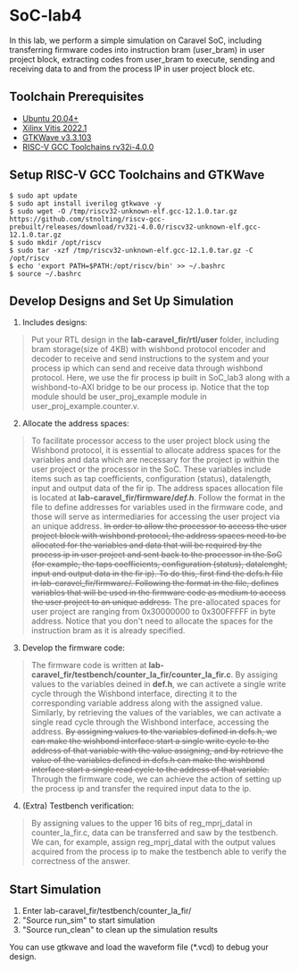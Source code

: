 # SoC-lab4
In this lab, we perform a simple simulation on Caravel SoC, including transferring firmware codes into instruction bram (user_bram) in user project block, extracting codes from user_bram to execute, sending and receiving data to and from the process IP in user project block etc.

## Toolchain Prerequisites
* [Ubuntu 20.04+](https://releases.ubuntu.com/focal/)
* [Xilinx Vitis 2022.1](https://www.xilinx.com/support/download/index.html/content/xilinx/en/downloadNav/vivado-design-tools/2022-1.html)
* [GTKWave v3.3.103](https://gtkwave.sourceforge.net/)
* [RISC-V GCC Toolchains rv32i-4.0.0](https://github.com/stnolting/riscv-gcc-prebuilt)

## Setup RISC-V GCC Toolchains and GTKWave
```shell
$ sudo apt update
$ sudo apt install iverilog gtkwave -y
$ sudo wget -O /tmp/riscv32-unknown-elf.gcc-12.1.0.tar.gz https://github.com/stnolting/riscv-gcc-prebuilt/releases/download/rv32i-4.0.0/riscv32-unknown-elf.gcc-12.1.0.tar.gz
$ sudo mkdir /opt/riscv
$ sudo tar -xzf /tmp/riscv32-unknown-elf.gcc-12.1.0.tar.gz -C /opt/riscv
$ echo 'export PATH=$PATH:/opt/riscv/bin' >> ~/.bashrc
$ source ~/.bashrc
```

## Develop Designs and Set Up Simulation
1. Includes designs:
> Put your RTL design in the **lab-caravel_fir/rtl/user** folder, including bram storage(size of 4KB) with wishbond protocol encoder and decoder to receive and send instructions to the system and your process ip which can send and receive data through wishbond protocol. Here, we use the fir process ip built in SoC_lab3 along with a wishbond-to-AXI bridge to be our process ip. Notice that the top module should be user_proj_example module in user_proj_example.counter.v.

2. Allocate the address spaces:
> To facilitate processor access to the user project block using the Wishbond protocol, it is essential to allocate address spaces for the variables and data which are necessary for the project ip within the user project or the processor in the SoC. These variables include items such as tap coefficients, configuration (status), datalength, input and output data of the fir ip. The address spaces allocation file is located at **lab-caravel_fir/firmware/_def.h_**. Follow the format in the file to define addresses for variables used in the firmware code, and those will serve as intermediaries for accessing the user project via an unique address. ~~In order to allow the processor to access the user project block with wishbond protocol, the address spaces need to be allocated for the variables and data that will be required by the process ip in user project and sent back to the processor in the SoC (for example, the taps coefficients, configuration (status), datalenght, input and output data in the fir ip). To do this, first find the defs.h file in lab-caravel_fir/firmware/. Following the format in the file, defines variables that will be used in the firmware code as medium to access the user project to an unique address.~~ The pre-allocated spaces for user project are ranging from 0x30000000 to 0x300FFFFF in byte address. Notice that you don't need to allocate the spaces for the instruction bram as it is already specified.

3. Develop the firmware code:
> The firmware code is written at **lab-caravel_fir/testbench/counter_la_fir/counter_la_fir.c**. By assiging 
values to the variables deined in **def.h**, we can activete a single write cycle through the Wishbond interface, directing it to the corresponding variable address along with the assigned value. Similarly, by retrieving the values of the variables, we can activate a single read cycle through the Wishbond interface, accessing the address. ~~By assigning values to the variables defined in defs.h, we can make the wishbond interface start a single write cycle to the address of that variable with the value assigning, and by retrieve the value of the variables defined in defs.h can make the wishbond interface start a single read cycle to the address of that variable.~~ Through the firmware code, we can achieve the action of setting up the process ip and transfer the required input data to the ip.

4. (Extra) Testbench verification:
> By assigning values to the upper 16 bits of reg_mprj_datal in counter_la_fir.c, data can be transferred and saw by the testbench. We can, for example, assign reg_mprj_datal with the output values acquired from the process ip to make the testbench able to verify the correctness of the answer.

## Start Simulation
1. Enter lab-caravel_fir/testbench/counter_la_fir/
2. "Source run_sim" to start simulation
3. "Source run_clean" to clean up the simulation results

You can use gtkwave and load the waveform file (*.vcd) to debug your design.
